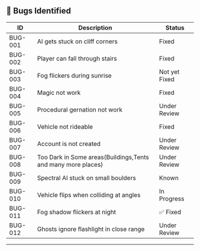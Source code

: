 ## 🐞 Bugs Identified

| ID   | Description                           | Status      |
|------|---------------------------------------|-------------|
| BUG-001 | AI gets stuck on cliff corners     | Fixed       |
| BUG-002 | Player can fall through stairs     | Fixed       |
| BUG-003 | Fog flickers during sunrise        | Not yet Fixed |
| BUG-004 | Magic not work       | Fixed |
| BUG-005 |Procedural gernation not work       | Under Review |
| BUG-006 | Vehicle not rideable | Fixed |
| BUG-007 | Account is not created       | Under Review |
| BUG-008 | Too Dark in Some areas(Buildings,Tents and many more places)        | Under Review |
| BUG-009  | Spectral AI stuck on small boulders     | Known        |
| BUG-010  | Vehicle flips when colliding at angles  | In Progress  |
| BUG-011  | Fog shadow flickers at night            | ✅ Fixed      |
| BUG-012  | Ghosts ignore flashlight in close range | Under Review |
---
